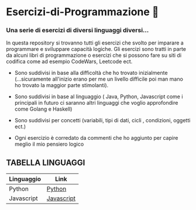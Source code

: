 # Esercizi-di-Programmazione :orange_book:
### Una serie di esercizi di diversi linguaggi diversi...

In questa repository si trovanno tutti gli esercizi che svolto per imparare a programmare e sviluppare capacità logiche.
Gli esercizi sono tratti in parte da alcuni libri di programmazione o esercizi che si possono fare su siti di codifica come ad esempio 
CodeWars, Leetcode ect.

- Sono suddivisi in base alla difficoltà che ho trovato inizialmente (...sicuramente all'inizio erano per me un livello difficile poi man mano ho trovato la maggior parte stimolanti).

- Sono suddivisi in base al linguaggio ( Java, Python, Javascript come i principali in futuro ci saranno altri linguaggi che voglio approfondire come Golang e Haskell)

- Sono suddivisi per concetti (variabili, tipi di dati, cicli , condizioni, oggetti ect.)

- Ogni esercizio è corredato da commenti che ho aggiunto per capire meglio il mio pensiero logico


## TABELLA LINGUAGGI

| Linguaggio  |	  Link 	    |
|-------------| ----------- |
| Python  	  |  [Python](https://github.com/DarkFoxxIT/Esercizi-di-Programmazione/tree/master/Python) 	|   
| Javascript  	  |  [Javascript](https://github.com/DarkFoxxIT/Esercizi-di-Programmazione/tree/master/Javascript) 	|
